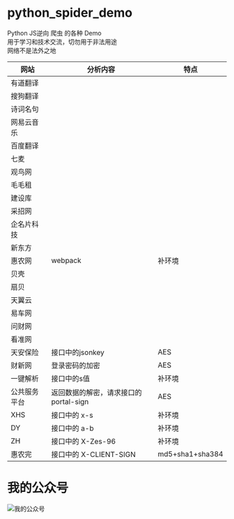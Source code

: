 # python_spider_demo

Python JS逆向 爬虫 的各种 Demo <br>
用于学习和技术交流，切勿用于非法用途<br>
网络不是法外之地<br>

| 网站     | 分析内容                      | 特点  |
|--------|---------------------------|-----|
| 有道翻译   |                           |     |
| 搜狗翻译   |                           |
| 诗词名句   |
| 网易云音乐  |
| 百度翻译   |
| 七麦     |
| 观鸟网    |
| 毛毛租    
| 建设库    
| 采招网    |
| 企名片科技  |
| 新东方    
| 惠农网    | webpack | 补环境 |
| 贝壳     |                           |
| 扇贝     |
| 天翼云    |
| 易车网    |
| 问财网    |
| 看准网    |
| 天安保险   | 接口中的jsonkey               | AES |
| 财新网    | 登录密码的加密                   | AES |
| 一键解析   | 接口中的s值                    | 补环境 |
| 公共服务平台 | 返回数据的解密，请求接口的 portal-sign | AES |
| XHS    | 接口中的 x-s                  | 补环境 |
| DY     | 接口中的 a-b                  | 补环境 |
| ZH     | 接口中的 X-Zes-96             | 补环境 |      
| 惠农完 | 接口中的 X-CLIENT-SIGN | md5+sha1+sha384|

# 我的公众号

![我的公众号](wechat.png "我的公众号")
